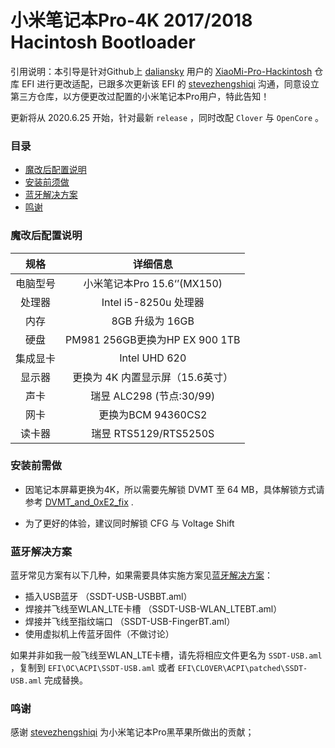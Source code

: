 # 小米笔记本Pro-4K 2017/2018 Hacintosh Bootloader

引用说明：本引导是针对Github上 [daliansky](https://github.com/daliansky/) 用户的 [XiaoMi-Pro-Hackintosh](https://github.com/daliansky/XiaoMi-Pro-Hackintosh) 仓库 EFI 进行更改适配，已跟多次更新该 EFI 的 [stevezhengshiqi]() 沟通，同意设立第三方仓库，以方便更改过配置的小米笔记本Pro用户，特此告知！

更新将从 2020.6.25 开始，针对最新 `release`  ，同时改配 `Clover` 与 `OpenCore` 。

### 目录

- [魔改后配置说明]()
- [安装前须做]()
- [蓝牙解决方案]()
- [鸣谢]()

### 魔改后配置说明

|   规格   |             详细信息             |
| :------: | :------------------------------: |
| 电脑型号 |   小米笔记本Pro 15.6‘’(MX150)    |
|  处理器  |      Intel i5-8250u 处理器       |
|   内存   |         8GB 升级为 16GB          |
|   硬盘   |  PM981 256GB更换为HP EX 900 1TB  |
| 集成显卡 |          Intel UHD 620           |
|  显示器  | 更换为 4K 内置显示屏（15.6英寸） |
|   声卡   |     瑞昱 ALC298 (节点:30/99)     |
|   网卡   |        更换为BCM 94360CS2        |
|  读卡器  |      瑞昱 RTS5129/RTS5250S       |

### 安装前需做

- 因笔记本屏幕更换为4K，所以需要先解锁 DVMT 至 64 MB，具体解锁方式请参考 [DVMT_and_0xE2_fix](https://github.com/daliansky/XiaoMi-Pro-Hackintosh/blob/master/BIOS/DVMT_and_0xE2_fix) .

- 为了更好的体验，建议同时解锁 CFG 与 Voltage Shift 

### 蓝牙解决方案

蓝牙常见方案有以下几种，如果需要具体实施方案见[蓝牙解决方案](https://github.com/daliansky/XiaoMi-Pro-Hackintosh/wiki/蓝牙解决方案)：

- 插入USB蓝牙 （SSDT-USB-USBBT.aml）
- 焊接并飞线至WLAN_LTE卡槽 （SSDT-USB-WLAN_LTEBT.aml）
- 焊接并飞线至指纹端口 （SSDT-USB-FingerBT.aml）
- 使用虚拟机上传蓝牙固件（不做讨论）

如果并非如我一般飞线至WLAN_LTE卡槽，请先将相应文件更名为 `SSDT-USB.aml` ，复制到 `EFI\OC\ACPI\SSDT-USB.aml` 或者 `EFI\CLOVER\ACPI\patched\SSDT-USB.aml` 完成替换。

### 鸣谢

感谢 [stevezhengshiqi]() 为小米笔记本Pro黑苹果所做出的贡献；